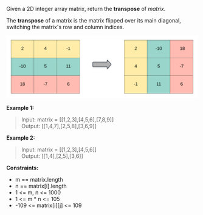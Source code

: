 Given a 2D integer array matrix, return the <strong>transpose</strong> of <i>matrix</i>.

The <strong>transpose</strong> of a matrix is the matrix flipped over its main diagonal, switching the matrix's row and column indices.


![alt text](/assets/image.png)

<strong>Example 1:</strong>
>Input: matrix = [[1,2,3],[4,5,6],[7,8,9]]<br>
Output: [[1,4,7],[2,5,8],[3,6,9]]

<strong>Example 2:</strong>
>Input: matrix = [[1,2,3],[4,5,6]]<br>
Output: [[1,4],[2,5],[3,6]]

<strong>Constraints:</strong>
- m == matrix.length
- n == matrix[i].length
- 1 <= m, n <= 1000
- 1 <= m * n <= 105
- -109 <= matrix[i][j] <= 109